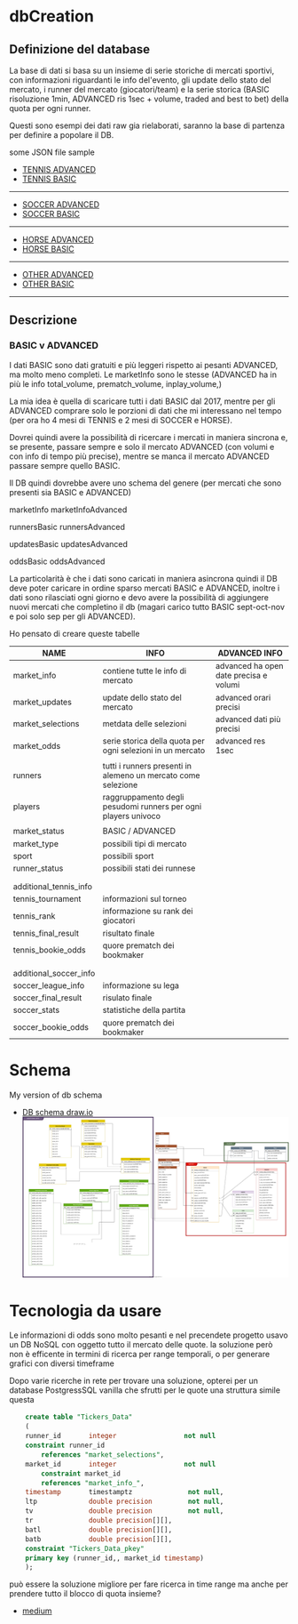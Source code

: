 # dbCreation

## Definizione del database

La base di dati si basa su un insieme di serie storiche di mercati sportivi, con informazioni riguardanti le info del'evento, gli update dello stato del mercato, i runner del mercato (giocatori/team) e la serie storica (BASIC risoluzione 1min, ADVANCED ris 1sec + volume, traded and best to bet) della quota per ogni runner.

Questi sono esempi dei dati raw gia rielaborati, saranno la base di partenza per definire a popolare il DB.

some JSON file sample
- [TENNIS ADVANCED](sample/1.187557995_ADVANCED.json)
- [TENNIS BASIC](sample/1.187557995_BASIC.json)
--------------
- [SOCCER ADVANCED](sample/1.187557995_ADVANCED.json)
- [SOCCER BASIC](sample/1.187557995_ADVANCED.json)
--------------
- [HORSE ADVANCED](sample/1.187557995_ADVANCED.json)
- [HORSE BASIC](sample/1.187557995_ADVANCED.json)
--------------
- [OTHER ADVANCED](sample/1.187557995_ADVANCED.json)
- [OTHER BASIC](sample/1.187557995_ADVANCED.json)
--------------

## Descrizione



### BASIC v ADVANCED

I dati BASIC sono dati gratuiti e più leggeri rispetto ai pesanti ADVANCED, ma molto meno completi.
Le marketInfo sono le stesse (ADVANCED ha in più le info total_volume, prematch_volume, inplay_volume,)

La mia idea è quella di scaricare tutti i dati BASIC dal 2017, mentre per gli ADVANCED comprare solo le porzioni di dati che mi interessano nel tempo (per ora ho 4 mesi di TENNIS e 2 mesi di SOCCER e HORSE).

Dovrei quindi avere la possibilità di ricercare i mercati in maniera sincrona e, se presente, passare sempre e solo il mercato ADVANCED (con volumi e con info di tempo più precise), mentre se manca il mercato ADVANCED passare sempre quello BASIC.

Il DB quindi dovrebbe avere uno schema del genere (per mercati che sono presenti sia BASIC e ADVANCED)

marketInfo
marketInfoAdvanced

runnersBasic
runnersAdvanced

updatesBasic
updatesAdvanced

oddsBasic
oddsAdvanced

La particolarità è che i dati sono caricati in maniera asincrona quindi il DB deve poter caricare in ordine sparso mercati BASIC e ADVANCED, inoltre i dati sono rilasciati ogni giorno e devo avere la possibilità di aggiungere nuovi mercati che completino il db (magari carico tutto BASIC sept-oct-nov e poi solo sep per gli ADVANCED).

Ho pensato di creare queste tabelle

| NAME                   | INFO                                                           | ADVANCED INFO                          |
|------------------------|----------------------------------------------------------------|----------------------------------------|
| market_info            | contiene tutte le info di mercato                              | advanced ha open date precisa e volumi |
| market_updates         | update dello stato del mercato                                 | advanced orari precisi                 |
| market_selections      | metdata delle selezioni                                        | advanced dati più precisi              |
| market_odds            | serie storica della quota per ogni selezioni in un mercato     | advanced res 1sec                      |
|                        |                                                                |                                        |
| runners                | tutti i runners presenti in alemeno un mercato come selezione  |                                        |
| players                | raggruppamento degli pesudomi runners per ogni players univoco |                                        |
|                        |                                                                |                                        |
| market_status          | BASIC / ADVANCED                                               |                                        |
| market_type            | possibili tipi di mercato                                      |                                        |
| sport                  | possibili sport                                                |                                        |
| runner_status          | possibili stati dei runnese                                    |                                        |
|                        |                                                                |                                        |
|                        |                                                                |                                        |
| additional_tennis_info |                                                                |                                        |
| tennis_tournament      | informazioni sul torneo                                        |                                        |
| tennis_rank            | informazione su rank dei giocatori                             |                                        |
| tennis_final_result    | risultato finale                                               |                                        |
| tennis_bookie_odds     | quore prematch dei bookmaker                                   |                                        |
|                        |                                                                |                                        |
|                        |                                                                |                                        |
| additional_soccer_info |                                                                |                                        |
| soccer_league_info     | informazione su lega                                           |                                        |
| soccer_final_result    | risulato finale                                                |                                        |
| soccer_stats           | statistiche della partita                                      |                                        |
| soccer_bookie_odds     | quore prematch dei bookmaker                                   |                                        |

# Schema

My version of db schema
- [DB schema draw.io](https://drive.google.com/file/d/13C4LKcG6bWKcgPyfIEgj7DrkQagPlrrP/view?usp=sharing)
![DB schema](images/DB.drawio.svg)


# Tecnologia da usare

Le informazioni di odds sono molto pesanti e nel precendete progetto usavo un DB NoSQL con oggetto tutto il mercato delle quote. la soluzione però non è efficente in termini di ricerca per range temporali, o per generare grafici con diversi timeframe

Dopo varie ricerche in rete per trovare una soluzione, opterei per un database PostgressSQL vanilla che sfrutti per le quote una struttura simile questa

```sql
    create table "Tickers_Data"
    (
    runner_id       integer                 not null
    constraint runner_id
        references "market_selections",
    market_id       integer                 not null
        constraint market_id
        references "market_info_",
    timestamp       timestamptz              not null,
    ltp             double precision         not null,
    tv              double precision         not null,
    tr              double precision[][],
    batl            double precision[][],
    batb            double precision[][],
    constraint "Tickers_Data_pkey"
    primary key (runner_id,, market_id timestamp)
    );
```

può essere la soluzione migliore per fare ricerca in time range ma anche per prendere tutto il blocco di quota insieme?

- [medium](https://medium.com/@neslinesli93/how-to-efficiently-store-and-query-time-series-data-90313ff0ec20)